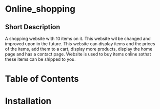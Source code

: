 # Online_shopping

## Short Description
A shopping website with 10 items on it. This website wil be changed and improved upon in the future. This website can display items and the prices of the items, add them to a cart, display more products, display the home page and has a contact page. Website is used to buy items online sothat these items can be shipped to you.

# Table of Contents


#  Installation
